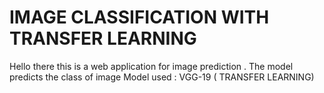 # IMAGE CLASSIFICATION WITH TRANSFER LEARNING

Hello there this is a web application for image prediction .
The model predicts the class of image
Model used : VGG-19 ( TRANSFER LEARNING)
